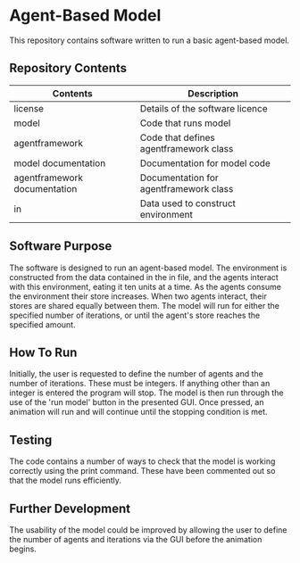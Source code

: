 # Agent-Based Model

This repository contains software written to run a basic agent-based model.

## Repository Contents
Contents | Description
-------- | -----------
license  | Details of the software licence
model    | Code that runs model
agentframework | Code that defines agentframework class
model documentation | Documentation for model code
agentframework documentation | Documentation for agentframework class
in | Data used to construct environment

## Software Purpose
The software is designed to run an agent-based model. The environment is constructed from 
the data contained in the in file, and the agents interact with this environment, eating it
ten units at a time. As the agents consume the environment their store increases. When two
agents interact, their stores are shared equally between them. The model will run for either
the specified number of iterations, or until the agent's store reaches the specified amount.

## How To Run
Initially, the user is requested to define the number of agents and the number of iterations.
These must be integers. If anything other than an integer is entered the program will stop.
The model is then run through the use of the 'run model' button in the presented GUI. Once
pressed, an animation will run and will continue until the stopping condition is met.

## Testing
The code contains a number of ways to check that the model is working correctly using the 
print command. These have been commented out so that the model runs efficiently.

## Further Development
The usability of the model could be improved by allowing the user to define the number of 
agents and iterations via the GUI before the animation begins.
